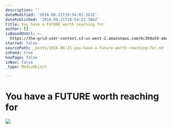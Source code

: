 ```yaml
---
description: ''
dateModified: '2016-06-21T19:54:03.363Z'
datePublished: '2016-06-21T19:54:22.386Z'
title: You have a FUTURE worth reaching for
author: []
isBasedOnUrl: >-
  https://the-grid-user-content.s3-us-west-2.amazonaws.com/6c369a59-abe3-43ad-8781-74d8bb42a154.jpg
starred: false
sourcePath: _posts/2016-06-21-you-have-a-future-worth-reaching-for.md
inFeed: true
hasPage: false
inNav: false
_type: MediaObject

---
```

# You have a FUTURE worth reaching for
![](https://the-grid-user-content.s3-us-west-2.amazonaws.com/6c369a59-abe3-43ad-8781-74d8bb42a154.jpg)